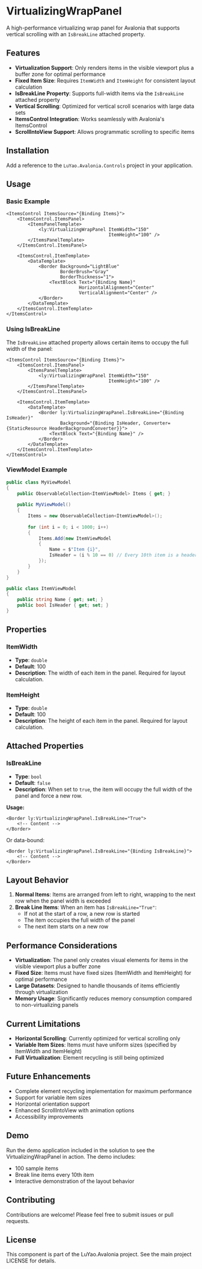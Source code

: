 # VirtualizingWrapPanel

A high-performance virtualizing wrap panel for Avalonia that supports vertical scrolling with an `IsBreakLine` attached property.

## Features

- **Virtualization Support**: Only renders items in the visible viewport plus a buffer zone for optimal performance
- **Fixed Item Size**: Requires `ItemWidth` and `ItemHeight` for consistent layout calculation
- **IsBreakLine Property**: Supports full-width items via the `IsBreakLine` attached property
- **Vertical Scrolling**: Optimized for vertical scroll scenarios with large data sets
- **ItemsControl Integration**: Works seamlessly with Avalonia's ItemsControl
- **ScrollIntoView Support**: Allows programmatic scrolling to specific items

## Installation

Add a reference to the `LuYao.Avalonia.Controls` project in your application.

## Usage

### Basic Example

```xaml
<ItemsControl ItemsSource="{Binding Items}">
    <ItemsControl.ItemsPanel>
        <ItemsPanelTemplate>
            <ly:VirtualizingWrapPanel ItemWidth="150" 
                                      ItemHeight="100" />
        </ItemsPanelTemplate>
    </ItemsControl.ItemsPanel>
    
    <ItemsControl.ItemTemplate>
        <DataTemplate>
            <Border Background="LightBlue" 
                    BorderBrush="Gray" 
                    BorderThickness="1">
                <TextBlock Text="{Binding Name}" 
                           HorizontalAlignment="Center"
                           VerticalAlignment="Center" />
            </Border>
        </DataTemplate>
    </ItemsControl.ItemTemplate>
</ItemsControl>
```

### Using IsBreakLine

The `IsBreakLine` attached property allows certain items to occupy the full width of the panel:

```xaml
<ItemsControl ItemsSource="{Binding Items}">
    <ItemsControl.ItemsPanel>
        <ItemsPanelTemplate>
            <ly:VirtualizingWrapPanel ItemWidth="150" 
                                      ItemHeight="100" />
        </ItemsPanelTemplate>
    </ItemsControl.ItemsPanel>
    
    <ItemsControl.ItemTemplate>
        <DataTemplate>
            <Border ly:VirtualizingWrapPanel.IsBreakLine="{Binding IsHeader}"
                    Background="{Binding IsHeader, Converter={StaticResource HeaderBackgroundConverter}}">
                <TextBlock Text="{Binding Name}" />
            </Border>
        </DataTemplate>
    </ItemsControl.ItemTemplate>
</ItemsControl>
```

### ViewModel Example

```csharp
public class MyViewModel
{
    public ObservableCollection<ItemViewModel> Items { get; }
    
    public MyViewModel()
    {
        Items = new ObservableCollection<ItemViewModel>();
        
        for (int i = 0; i < 1000; i++)
        {
            Items.Add(new ItemViewModel
            {
                Name = $"Item {i}",
                IsHeader = (i % 10 == 0) // Every 10th item is a header
            });
        }
    }
}

public class ItemViewModel
{
    public string Name { get; set; }
    public bool IsHeader { get; set; }
}
```

## Properties

### ItemWidth

- **Type**: `double`
- **Default**: 100
- **Description**: The width of each item in the panel. Required for layout calculation.

### ItemHeight

- **Type**: `double`
- **Default**: 100
- **Description**: The height of each item in the panel. Required for layout calculation.

## Attached Properties

### IsBreakLine

- **Type**: `bool`
- **Default**: `false`
- **Description**: When set to `true`, the item will occupy the full width of the panel and force a new row.

**Usage:**
```xaml
<Border ly:VirtualizingWrapPanel.IsBreakLine="True">
    <!-- Content -->
</Border>
```

Or data-bound:
```xaml
<Border ly:VirtualizingWrapPanel.IsBreakLine="{Binding IsBreakLine}">
    <!-- Content -->
</Border>
```

## Layout Behavior

1. **Normal Items**: Items are arranged from left to right, wrapping to the next row when the panel width is exceeded
2. **Break Line Items**: When an item has `IsBreakLine="True"`:
   - If not at the start of a row, a new row is started
   - The item occupies the full width of the panel
   - The next item starts on a new row

## Performance Considerations

- **Virtualization**: The panel only creates visual elements for items in the visible viewport plus a buffer zone
- **Fixed Size**: Items must have fixed sizes (ItemWidth and ItemHeight) for optimal performance
- **Large Datasets**: Designed to handle thousands of items efficiently through virtualization
- **Memory Usage**: Significantly reduces memory consumption compared to non-virtualizing panels

## Current Limitations

- **Horizontal Scrolling**: Currently optimized for vertical scrolling only
- **Variable Item Sizes**: Items must have uniform sizes (specified by ItemWidth and ItemHeight)
- **Full Virtualization**: Element recycling is still being optimized

## Future Enhancements

- Complete element recycling implementation for maximum performance
- Support for variable item sizes
- Horizontal orientation support
- Enhanced ScrollIntoView with animation options
- Accessibility improvements

## Demo

Run the demo application included in the solution to see the VirtualizingWrapPanel in action. The demo includes:
- 100 sample items
- Break line items every 10th item
- Interactive demonstration of the layout behavior

## Contributing

Contributions are welcome! Please feel free to submit issues or pull requests.

## License

This component is part of the LuYao.Avalonia project. See the main project LICENSE for details.

